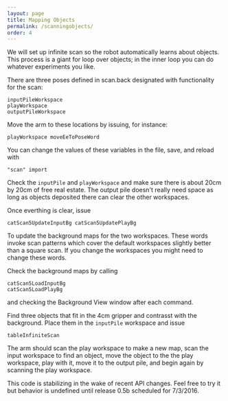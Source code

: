 ```yaml
---
layout: page
title: Mapping Objects
permalink: /scanningobjects/
order: 4
---
```


We will set up infinite scan so the robot automatically learns about
objects.  This process is a giant for loop over objects; in the inner
loop you can do whatever experiments you like.  


There are three poses defined in scan.back designated with functionality for the scan:

```
inputPileWorkspace
playWorkspace
outputPileWorkspace
```
Move the arm to these locations by issuing, for instance:

```
playWorkspace moveEeToPoseWord
```
You can change the values of these variables in the file, save, and reload with

```
"scan" import
```

Check the `inputPile` and `playWorkspace` and make sure there is about 20cm by 20cm of free real estate. The output
pile doesn't really need space as long as objects deposited there can clear the other workspaces.

Once everthing is clear, issue

```
catScan5UpdateInputBg catScan5UpdatePlayBg 
```

To update the background maps for the two workspaces. These words invoke scan patterns which cover the default workspaces
slightly better than a square scan. If you change the workspaces you might need to change these words.

Check the background maps by calling

```
catScan5LoadInputBg 
catScan5LoadPlayBg
```
and checking the Background View window after each command.


Find three objects that fit in the 4cm gripper and contrasst with the background. Place them in the `inputPile` workspace and issue

```
tableInfiniteScan
```

The arm should scan the play workspace to make a new map, scan the input workspace to find an object, move the object to the the play workspace,
play with it, move it to the output pile, and begin again by scanning the play workspace.

This code is stabilizing in the wake of recent API changes. Feel free to try it but behavior is undefined until release 0.5b scheduled for 7/3/2016.






